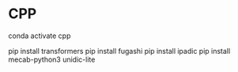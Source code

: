 # CPP

conda activate cpp

pip install transformers
pip install fugashi
pip install ipadic
pip install mecab-python3 unidic-lite

